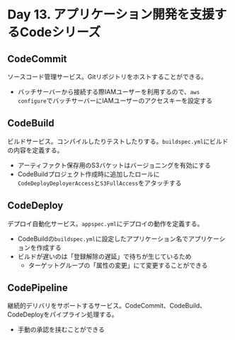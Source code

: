 # Day 13. アプリケーション開発を支援するCodeシリーズ

## CodeCommit

ソースコード管理サービス。Gitリポジトリをホストすることができる。

- バッチサーバーから接続する際IAMユーザーを利用するので、`aws configure`でバッチサーバーにIAMユーザーのアクセスキーを設定する

## CodeBuild

ビルドサービス。コンパイルしたりテストしたりする。`buildspec.yml`にビルドの内容を定義する。

- アーティファクト保存用のS3バケットはバージョニングを有効にする
- CodeBuildプロジェクト作成時に追加したロールに`CodeDeployDeployerAccess`と`S3FullAccess`をアタッチする

## CodeDeploy

デプロイ自動化サービス。`appspec.yml`にデプロイの動作を定義する。

- CodeBuildの`buildspec.yml`に設定したアプリケーション名でアプリケーションを作成する
- ビルドが遅いのは「登録解除の遅延」で待ちが生じているため
  - ターゲットグループの「属性の変更」にて変更することができる

## CodePipeline

継続的デリバリをサポートするサービス。CodeCommit、CodeBuild、CodeDeployをパイプライン処理する。

- 手動の承認を挟むことができる
